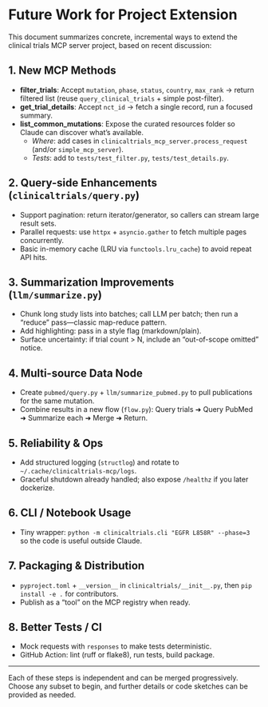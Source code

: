 # Future Work for Project Extension

This document summarizes concrete, incremental ways to extend the clinical trials MCP server project, based on recent discussion:

## 1. New MCP Methods
- **filter_trials**: Accept `mutation`, `phase`, `status`, `country`, `max_rank` → return filtered list (reuse `query_clinical_trials` + simple post-filter).
- **get_trial_details**: Accept `nct_id` → fetch a single record, run a focused summary.
- **list_common_mutations**: Expose the curated resources folder so Claude can discover what’s available.
  - _Where_: add cases in `clinicaltrials_mcp_server.process_request` (and/or `simple_mcp_server`).
  - _Tests_: add to `tests/test_filter.py`, `tests/test_details.py`.

## 2. Query-side Enhancements (`clinicaltrials/query.py`)
- Support pagination: return iterator/generator, so callers can stream large result sets.
- Parallel requests: use `httpx` + `asyncio.gather` to fetch multiple pages concurrently.
- Basic in-memory cache (LRU via `functools.lru_cache`) to avoid repeat API hits.

## 3. Summarization Improvements (`llm/summarize.py`)
- Chunk long study lists into batches; call LLM per batch; then run a “reduce” pass—classic map-reduce pattern.
- Add highlighting: pass in a style flag (markdown/plain).
- Surface uncertainty: if trial count > N, include an “out-of-scope omitted” notice.

## 4. Multi-source Data Node
- Create `pubmed/query.py` + `llm/summarize_pubmed.py` to pull publications for the same mutation.
- Combine results in a new flow (`flow.py`): Query trials ➜ Query PubMed ➜ Summarize each ➜ Merge ➜ Return.

## 5. Reliability & Ops
- Add structured logging (`structlog`) and rotate to `~/.cache/clinicaltrials-mcp/logs`.
- Graceful shutdown already handled; also expose `/healthz` if you later dockerize.

## 6. CLI / Notebook Usage
- Tiny wrapper: `python -m clinicaltrials.cli "EGFR L858R" --phase=3` so the code is useful outside Claude.

## 7. Packaging & Distribution
- `pyproject.toml` + `__version__` in `clinicaltrials/__init__.py`, then `pip install -e .` for contributors.
- Publish as a “tool” on the MCP registry when ready.

## 8. Better Tests / CI
- Mock requests with `responses` to make tests deterministic.
- GitHub Action: lint (ruff or flake8), run tests, build package.

---

Each of these steps is independent and can be merged progressively. Choose any subset to begin, and further details or code sketches can be provided as needed.
